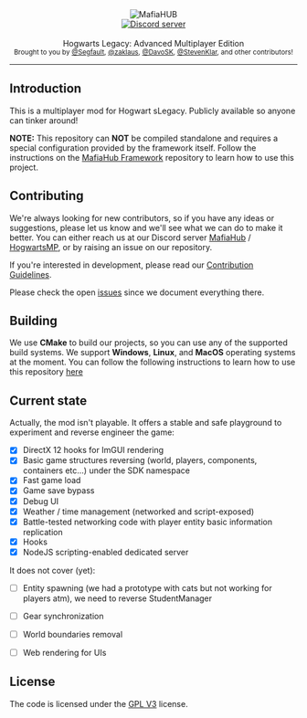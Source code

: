 <div align="center">
   <img src="https://user-images.githubusercontent.com/9026786/132325309-2e8ebecf-1154-45b2-b07a-ac9c0d3f6f94.png" alt="MafiaHUB" />
</div>

<div align="center">
    <a href="https://discord.gg/cka5vyWC"><img src="https://img.shields.io/discord/402098213114347520.svg" alt="Discord server" /></a>
</div>

<br />
<div align="center">
  Hogwarts Legacy: Advanced Multiplayer Edition
</div>

<div align="center">
  <sub>
    Brought to you by <a href="https://github.com/Segfaultd">@Segfault</a>,
    <a href="https://github.com/zaklaus">@zaklaus</a>,
    <a href="https://github.com/DavoSK">@DavoSK</a>,
    <a href="https://github.com/stevenklar">@StevenKlar</a>,
    and other contributors!
  </sub>
</div>
<hr/>

## Introduction

This is a multiplayer mod for Hogwart sLegacy. Publicly available so anyone can tinker around!

**NOTE:** This repository can **NOT** be compiled standalone and requires a special configuration provided by the framework itself. Follow the instructions on the [MafiaHub Framework](https://github.com/mafiahub/framework/) repository to learn how to use this project.

## Contributing

We're always looking for new contributors, so if you have any ideas or suggestions, please let us know and we'll see what we can do to make it better. You can either reach us at our Discord server [MafiaHub](https://discord.gg/c6gW9yRXZH) / [HogwartsMP](https://discord.gg/cka5vyWC), or by raising an issue on our repository.

If you're interested in development, please read our [Contribution Guidelines](https://github.com/MafiaHub/Framework/blob/develop/.github/CONTRIBUTING.md).

Please check the open [issues](https://github.com/hogwarts-mp/mod/issues) since we document everything there.

## Building

We use **CMake** to build our projects, so you can use any of the supported build systems. We support **Windows**, **Linux**, and **MacOS** operating systems at the moment. You can follow the following instructions to learn how to use this repository [here](https://github.com/MafiaHub/Framework#add-a-multi-player-project-to-the-framework)

## Current state

Actually, the mod isn't playable. It offers a stable and safe playground to experiment and reverse engineer the game:

- [x] DirectX 12 hooks for ImGUI rendering
- [x] Basic game structures reversing (world, players, components, containers etc...) under the SDK namespace
- [x] Fast game load
- [x] Game save bypass
- [x] Debug UI
- [x] Weather / time management (networked and script-exposed)
- [x] Battle-tested networking code with player entity basic information replication
- [x] Hooks
- [x] NodeJS scripting-enabled dedicated server

It does not cover (yet):

- [ ] Entity spawning (we had a prototype with cats but not working for players atm), we need to reverse StudentManager
- [ ] Gear synchronization
- [ ] World boundaries removal
- [ ] Web rendering for UIs


## License

The code is licensed under the [GPL V3](LICENSE.txt) license.
